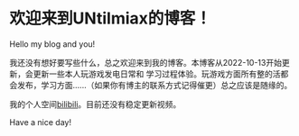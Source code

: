 # 欢迎来到UNtilmiax的博客！
Hello my blog and you!

我还没有想好要写些什么，总之欢迎来到我的博客。本博客从2022-10-13开始更新，会更新一些本人玩游戏发电日常和
学习过程体验。玩游戏方面所有整的活都会发布，学习方面......（如果你有博主的联系方式记得催更）总之应该是随缘的。

我的个人空间[bilibili](https://space.bilibili.com/24803959)。目前还没有稳定更新视频。

Have a nice day!
